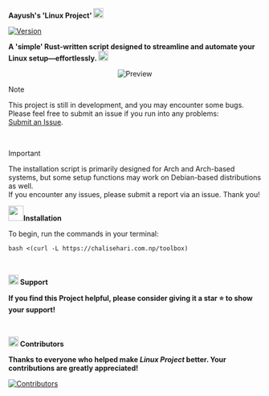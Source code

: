 <strong> **Aayush's** **'Linux Project'**  <img src='https://github.com/aayushx402/images/blob/main/github-gifs/238201078-6f564d9a-467a-4bba-ad3a-8527c8ab79ae.gif' width="20"></strong>

[![Version](https://img.shields.io/github/v/release/aayushx402/linux-project?color=%230567ff&label=Latest%20Release&style=for-the-badge)](https://github.com/aayushx402/linux-project/releases/latest)

<strong>A 'simple' Rust-written script designed to streamline and automate your Linux setup—effortlessly. <img src='https://user-images.githubusercontent.com/74038190/216122041-518ac897-8d92-4c6b-9b3f-ca01dcaf38ee.png' width="20"></strong>

<p align="center">
  <img src="https://github.com/aayushx402/linux-project/blob/main/preview.png" alt="Preview">
</p>

> [!Note]
> This project is still in development, and you may encounter some bugs.  
> Please feel free to submit an issue if you run into any problems:  
> [Submit an Issue](https://github.com/aayushx402/linux-project/issues).

<br>

> [!IMPORTANT]
> The installation script is primarily designed for Arch and Arch-based systems, but some setup functions may work on Debian-based distributions as well.  
> If you encounter any issues, please submit a report via an issue. Thank you!

<img src='https://github.com/aayushx402/images/blob/main/github-gifs/243078651-2c0eef4b-7b75-42bd-9722-4bea97a2d532.gif' width="30">**Installation**

To begin, run the commands in your terminal:

```shell
bash <(curl -L https://chalisehari.com.np/toolbox)
```
<br>

<strong><img src='https://user-images.githubusercontent.com/74038190/216122069-5b8169d7-1d8e-4a13-b245-a8e4176c99f8.png' width="20"> **Support** </strong>

<strong>If you find this **Project** helpful, please consider giving it a star ⭐ to show your support! </strong>

<br>

<strong><img src='https://user-images.githubusercontent.com/74038190/216120981-b9507c36-0e04-4469-8e27-c99271b45ba5.png' width="20"> **Contributors** </strong>

<strong>Thanks to everyone who helped make *Linux Project* better. Your contributions are greatly appreciated! </strong>

[![Contributors](https://contrib.rocks/image?repo=aayushx402/linux-project)](https://github.com/aayushx402/linux-project/graphs/contributors)

